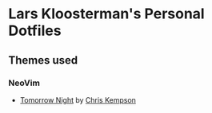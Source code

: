 # Lars Kloosterman's Personal Dotfiles
## Themes used
### NeoVim
* [Tomorrow Night](https://github.com/chriskempson/tomorrow-theme/tree/master/iTerm2) by [Chris Kempson](http://chriskempson.com/)
